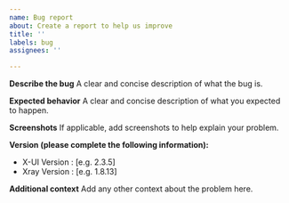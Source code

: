 ```yaml
---
name: Bug report
about: Create a report to help us improve
title: ''
labels: bug
assignees: ''

---
```


**Describe the bug**
A clear and concise description of what the bug is.

**Expected behavior**
A clear and concise description of what you expected to happen.

**Screenshots**
If applicable, add screenshots to help explain your problem.

**Version (please complete the following information):**
 - X-UI Version : [e.g. 2.3.5]
 - Xray Version : [e.g. 1.8.13]

**Additional context**
Add any other context about the problem here.
